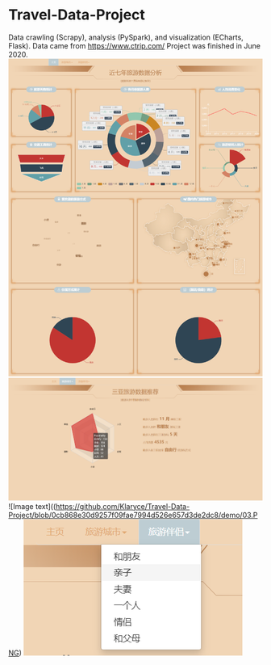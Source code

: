 # Travel-Data-Project
Data crawling (Scrapy), analysis (PySpark), and visualization (ECharts, Flask). Data came from https://www.ctrip.com/
Project was finished in June 2020.
![Image text](https://github.com/Klaryce/Travel-Data-Project/blob/0cb868e30d9257f09fae7994d526e657d3de2dc8/demo/01.png) 
![Image text](https://github.com/Klaryce/Travel-Data-Project/blob/0cb868e30d9257f09fae7994d526e657d3de2dc8/demo/02.PNG) 
![Image text]((https://github.com/Klaryce/Travel-Data-Project/blob/0cb868e30d9257f09fae7994d526e657d3de2dc8/demo/03.PNG)
![Image text](https://github.com/Klaryce/Travel-Data-Project/blob/0cb868e30d9257f09fae7994d526e657d3de2dc8/demo/04.PNG)
